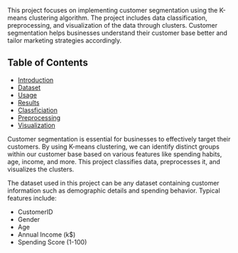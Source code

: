 This project focuses on implementing customer segmentation using the K-means clustering algorithm. The project includes data classification, preprocessing, and visualization of the data through clusters. Customer segmentation helps businesses understand their customer base better and tailor marketing strategies accordingly.

## Table of Contents

- [Introduction](#introduction)
- [Dataset](#dataset)
- [Usage](#usage)
- [Results](#results)
- [Classficiation](#classification)
- [Preprocessing](#preprocesing)
- [Visualization](#visualization)

Customer segmentation is essential for businesses to effectively target their customers. By using K-means clustering, we can identify distinct groups within our customer base based on various features like spending habits, age, income, and more. This project classifies data, preprocesses it, and visualizes the clusters.

The dataset used in this project can be any dataset containing customer information such as demographic details and spending behavior. Typical features include:

- CustomerID
- Gender
- Age
- Annual Income (k$)
- Spending Score (1-100)
